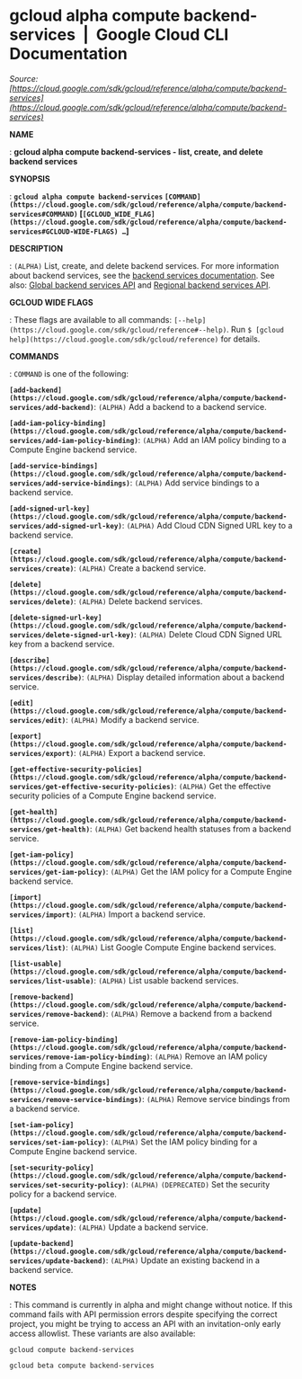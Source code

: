 # gcloud alpha compute backend-services  |  Google Cloud CLI Documentation

*Source: [https://cloud.google.com/sdk/gcloud/reference/alpha/compute/backend-services](https://cloud.google.com/sdk/gcloud/reference/alpha/compute/backend-services)*

**NAME**

: **gcloud alpha compute backend-services - list, create, and delete backend services**

**SYNOPSIS**

: **`gcloud alpha compute backend-services` `[COMMAND](https://cloud.google.com/sdk/gcloud/reference/alpha/compute/backend-services#COMMAND)` [`[GCLOUD_WIDE_FLAG](https://cloud.google.com/sdk/gcloud/reference/alpha/compute/backend-services#GCLOUD-WIDE-FLAGS) …`]**

**DESCRIPTION**

: `(ALPHA)` List, create, and delete backend services.
For more information about backend services, see the [backend
services documentation](https://cloud.google.com/load-balancing/docs/backend-service).
See also: [Global
backend services API](https://cloud.google.com/compute/docs/reference/rest/v1/backendServices) and [Regional
backend services API](https://cloud.google.com/compute/docs/reference/rest/v1/regionBackendServices).

**GCLOUD WIDE FLAGS**

: These flags are available to all commands: `[--help](https://cloud.google.com/sdk/gcloud/reference#--help)`.
Run `$ [gcloud help](https://cloud.google.com/sdk/gcloud/reference)` for details.

**COMMANDS**

: ``COMMAND`` is one of the following:

**`[add-backend](https://cloud.google.com/sdk/gcloud/reference/alpha/compute/backend-services/add-backend)`**:
`(ALPHA)` Add a backend to a backend service.

**`[add-iam-policy-binding](https://cloud.google.com/sdk/gcloud/reference/alpha/compute/backend-services/add-iam-policy-binding)`**:
`(ALPHA)` Add an IAM policy binding to a Compute Engine backend
service.

**`[add-service-bindings](https://cloud.google.com/sdk/gcloud/reference/alpha/compute/backend-services/add-service-bindings)`**:
`(ALPHA)` Add service bindings to a backend service.

**`[add-signed-url-key](https://cloud.google.com/sdk/gcloud/reference/alpha/compute/backend-services/add-signed-url-key)`**:
`(ALPHA)` Add Cloud CDN Signed URL key to a backend service.

**`[create](https://cloud.google.com/sdk/gcloud/reference/alpha/compute/backend-services/create)`**:
`(ALPHA)` Create a backend service.

**`[delete](https://cloud.google.com/sdk/gcloud/reference/alpha/compute/backend-services/delete)`**:
`(ALPHA)` Delete backend services.

**`[delete-signed-url-key](https://cloud.google.com/sdk/gcloud/reference/alpha/compute/backend-services/delete-signed-url-key)`**:
`(ALPHA)` Delete Cloud CDN Signed URL key from a backend service.

**`[describe](https://cloud.google.com/sdk/gcloud/reference/alpha/compute/backend-services/describe)`**:
`(ALPHA)` Display detailed information about a backend service.

**`[edit](https://cloud.google.com/sdk/gcloud/reference/alpha/compute/backend-services/edit)`**:
`(ALPHA)` Modify a backend service.

**`[export](https://cloud.google.com/sdk/gcloud/reference/alpha/compute/backend-services/export)`**:
`(ALPHA)` Export a backend service.

**`[get-effective-security-policies](https://cloud.google.com/sdk/gcloud/reference/alpha/compute/backend-services/get-effective-security-policies)`**:
`(ALPHA)` Get the effective security policies of a Compute Engine
backend service.

**`[get-health](https://cloud.google.com/sdk/gcloud/reference/alpha/compute/backend-services/get-health)`**:
`(ALPHA)` Get backend health statuses from a backend service.

**`[get-iam-policy](https://cloud.google.com/sdk/gcloud/reference/alpha/compute/backend-services/get-iam-policy)`**:
`(ALPHA)` Get the IAM policy for a Compute Engine backend service.

**`[import](https://cloud.google.com/sdk/gcloud/reference/alpha/compute/backend-services/import)`**:
`(ALPHA)` Import a backend service.

**`[list](https://cloud.google.com/sdk/gcloud/reference/alpha/compute/backend-services/list)`**:
`(ALPHA)` List Google Compute Engine backend services.

**`[list-usable](https://cloud.google.com/sdk/gcloud/reference/alpha/compute/backend-services/list-usable)`**:
`(ALPHA)` List usable backend services.

**`[remove-backend](https://cloud.google.com/sdk/gcloud/reference/alpha/compute/backend-services/remove-backend)`**:
`(ALPHA)` Remove a backend from a backend service.

**`[remove-iam-policy-binding](https://cloud.google.com/sdk/gcloud/reference/alpha/compute/backend-services/remove-iam-policy-binding)`**:
`(ALPHA)` Remove an IAM policy binding from a Compute Engine backend
service.

**`[remove-service-bindings](https://cloud.google.com/sdk/gcloud/reference/alpha/compute/backend-services/remove-service-bindings)`**:
`(ALPHA)` Remove service bindings from a backend service.

**`[set-iam-policy](https://cloud.google.com/sdk/gcloud/reference/alpha/compute/backend-services/set-iam-policy)`**:
`(ALPHA)` Set the IAM policy binding for a Compute Engine backend
service.

**`[set-security-policy](https://cloud.google.com/sdk/gcloud/reference/alpha/compute/backend-services/set-security-policy)`**:
`(ALPHA)` `(DEPRECATED)` Set the security policy for a
backend service.

**`[update](https://cloud.google.com/sdk/gcloud/reference/alpha/compute/backend-services/update)`**:
`(ALPHA)` Update a backend service.

**`[update-backend](https://cloud.google.com/sdk/gcloud/reference/alpha/compute/backend-services/update-backend)`**:
`(ALPHA)` Update an existing backend in a backend service.

**NOTES**

: This command is currently in alpha and might change without notice. If this
command fails with API permission errors despite specifying the correct project,
you might be trying to access an API with an invitation-only early access
allowlist. These variants are also available:

```
gcloud compute backend-services
```

```
gcloud beta compute backend-services
```